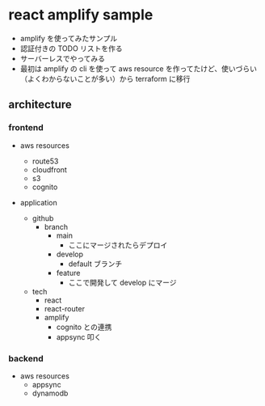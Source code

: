 # react amplify sample

- amplify を使ってみたサンプル
- 認証付きの TODO リストを作る
- サーバーレスでやってみる
- 最初は amplify の cli を使って aws resource を作ってたけど、使いづらい（よくわからないことが多い）から terraform に移行 

## architecture
### frontend
- aws resources
    - route53
    - cloudfront
    - s3
    - cognito

- application
    - github
        - branch
            - main
                - ここにマージされたらデプロイ
            - develop
                - default ブランチ
            - feature
                - ここで開発して develop にマージ
    - tech
        - react
        - react-router
        - amplify
            - cognito との連携
            - appsync 叩く

### backend
- aws resources
    - appsync
    - dynamodb

